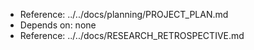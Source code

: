 - Reference: ../../docs/planning/PROJECT_PLAN.md
- Depends on: none
- Reference: ../../docs/RESEARCH_RETROSPECTIVE.md
